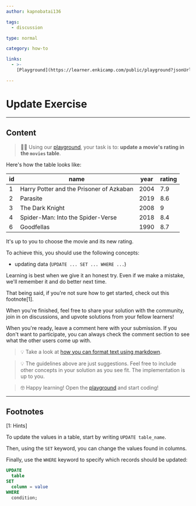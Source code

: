 ```yaml
---
author: kapnobatai136

tags:
  - discussion

type: normal

category: how-to

links:
  - >-
    [Playground](https://learner.enkicamp.com/public/playground?jsonUrl=https%3A%2F%2Fgist.githubusercontent.com%2Fkapnobatai137%2Fa41bb442321200a0ded3475100e5f9a9%2Fraw%2F000ef19e1786ccc4ca5f846ad98ef2b27b38c189%2Fsql-update-discussion-insight.json){website}

---
```


# Update Exercise

---

## Content

> 👩‍💻 Using our [playground](https://learn.enki.com/public/playground?jsonUrl=https://gist.githubusercontent.com/kapnobatai137/a41bb442321200a0ded3475100e5f9a9/raw/000ef19e1786ccc4ca5f846ad98ef2b27b38c189/sql-update-discussion-insight.json), your task is to: **update a movie's rating in the `movies` table**.

Here's how the table looks like:

| id | name                                     | year | rating |
|----|------------------------------------------|------|--------|
| 1  | Harry Potter and the Prisoner of Azkaban | 2004 | 7.9    |
| 2  | Parasite                                 | 2019 | 8.6    |
| 3  | The Dark Knight                          | 2008 | 9      |
| 4  | Spider-Man: Into the Spider-Verse        | 2018 | 8.4    |
| 6  | Goodfellas                               | 1990 | 8.7    |

It's up to you to choose the movie and its new rating.

To achieve this, you should use the following concepts:
- updating data (`UPDATE ... SET ... WHERE ...`)

Learning is best when we give it an honest try. Even if we make a mistake, we'll remember it and do better next time.

That being said, if you're not sure how to get started, check out this footnote[1].

When you're finished, feel free to share your solution with the community, join in on discussions, and upvote solutions from your fellow learners!

When you're ready, leave a comment here with your submission. If you don't want to participate, you can always check the comment section to see what the other users come up with.

> 💡 Take a look at [how you can format text using markdown](https://www.enki.com/glossary/general/markdown-formatting).

> 💡 The guidelines above are just suggestions. Feel free to include other concepts in your solution as you see fit. The implementation is up to you.

> 🤓 Happy learning! Open the [playground](https://learn.enki.com/public/playground?jsonUrl=https://gist.githubusercontent.com/kapnobatai137/a41bb442321200a0ded3475100e5f9a9/raw/000ef19e1786ccc4ca5f846ad98ef2b27b38c189/sql-update-discussion-insight.json) and start coding!

---

## Footnotes

[1: Hints]

To update the values in a table, start by writing `UPDATE table_name`.

Then, using the `SET` keyword, you can change the values found in columns.

Finally, use the `WHERE` keyword to specify which records should be updated:

```sql
UPDATE
  table
SET
  column = value
WHERE
  condition;
```